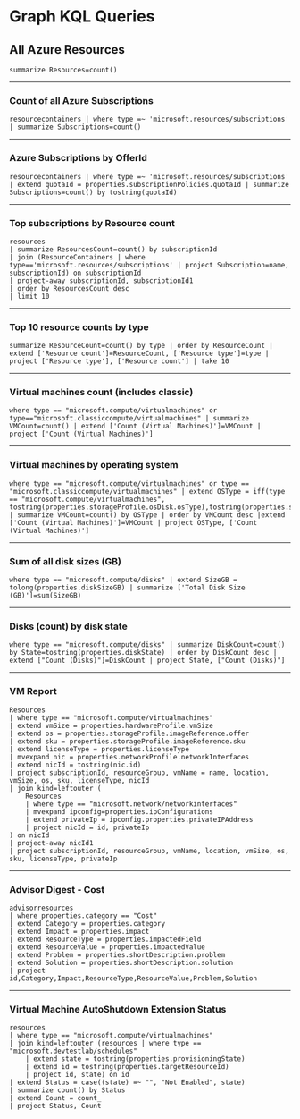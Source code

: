 # Graph KQL Queries


## All Azure Resources

```
summarize Resources=count()
```

- - - 

### Count of all Azure Subscriptions

```
resourcecontainers | where type =~ 'microsoft.resources/subscriptions' | summarize Subscriptions=count()
```

- - - 

### Azure Subscriptions by OfferId

```
resourcecontainers | where type =~ 'microsoft.resources/subscriptions' | extend quotaId = properties.subscriptionPolicies.quotaId | summarize Subscriptions=count() by tostring(quotaId)
```

- - - 

### Top subscriptions by Resource count

```
resources
| summarize ResourcesCount=count() by subscriptionId
| join (ResourceContainers | where type=='microsoft.resources/subscriptions' | project Subscription=name, subscriptionId) on subscriptionId
| project-away subscriptionId, subscriptionId1
| order by ResourcesCount desc
| limit 10
```

- - - 

### Top 10 resource counts by type

```
summarize ResourceCount=count() by type | order by ResourceCount | extend ['Resource count']=ResourceCount, ['Resource type']=type | project ['Resource type'], ['Resource count'] | take 10
```

- - - 

### Virtual machines count (includes classic)

```
where type == "microsoft.compute/virtualmachines" or type=="microsoft.classiccompute/virtualmachines" | summarize VMCount=count() | extend ['Count (Virtual Machines)']=VMCount | project ['Count (Virtual Machines)']
```

- - - 

### Virtual machines by operating system

```
where type == "microsoft.compute/virtualmachines" or type == "microsoft.classiccompute/virtualmachines" | extend OSType = iff(type == "microsoft.compute/virtualmachines", tostring(properties.storageProfile.osDisk.osType),tostring(properties.storageProfile.operatingSystemDisk.operatingSystem))  | summarize VMCount=count() by OSType | order by VMCount desc |extend ['Count (Virtual Machines)']=VMCount | project OSType, ['Count (Virtual Machines)']
```

- - - 

### Sum of all disk sizes (GB)

```
where type == "microsoft.compute/disks" | extend SizeGB = tolong(properties.diskSizeGB) | summarize ['Total Disk Size (GB)']=sum(SizeGB)
```

- - - 

### Disks (count) by disk state

```
where type == "microsoft.compute/disks" | summarize DiskCount=count() by State=tostring(properties.diskState) | order by DiskCount desc | extend ["Count (Disks)"]=DiskCount | project State, ["Count (Disks)"]
```

- - - 

### VM Report

```
Resources
| where type == "microsoft.compute/virtualmachines"
| extend vmSize = properties.hardwareProfile.vmSize
| extend os = properties.storageProfile.imageReference.offer
| extend sku = properties.storageProfile.imageReference.sku
| extend licenseType = properties.licenseType
| mvexpand nic = properties.networkProfile.networkInterfaces
| extend nicId = tostring(nic.id)
| project subscriptionId, resourceGroup, vmName = name, location, vmSize, os, sku, licenseType, nicId
| join kind=leftouter (
	Resources
	| where type == "microsoft.network/networkinterfaces"
	| mvexpand ipconfig=properties.ipConfigurations
	| extend privateIp = ipconfig.properties.privateIPAddress
    | project nicId = id, privateIp
) on nicId
| project-away nicId1
| project subscriptionId, resourceGroup, vmName, location, vmSize, os, sku, licenseType, privateIp
```

- - - 

### Advisor Digest - Cost

```
advisorresources
| where properties.category == "Cost"
| extend Category = properties.category
| extend Impact = properties.impact
| extend ResourceType = properties.impactedField
| extend ResourceValue = properties.impactedValue
| extend Problem = properties.shortDescription.problem
| extend Solution = properties.shortDescription.solution
| project id,Category,Impact,ResourceType,ResourceValue,Problem,Solution
```

- - - 

### Virtual Machine AutoShutdown Extension Status

```
resources
| where type == "microsoft.compute/virtualmachines"
| join kind=leftouter (resources | where type == "microsoft.devtestlab/schedules" 
	| extend state = tostring(properties.provisioningState) 
	| extend id = tostring(properties.targetResourceId) 
	| project id, state) on id 
| extend Status = case((state) =~ "", "Not Enabled", state)
| summarize count() by Status
| extend Count = count_
| project Status, Count
```
